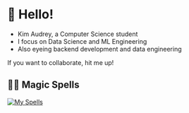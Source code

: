 # 👋 Hello!

- Kim Audrey, a Computer Science student
- I focus on Data Science and ML Engineering
- Also eyeing backend development and data engineering

If you want to collaborate, hit me up!

## 🧙‍♂️ Magic Spells

[![My Spells](https://skillicons.dev/icons?i=python,r,sklearn,java,sqlite,git,c,html)](https://skillicons.dev)


<!--
kimodri/kimodri is a ✨ special ✨ repository because its `README.md` (this file) appears on your GitHub profile.
You can click the Preview link to take a look at your changes.
- 👋 Hi, I’m @kimodri
- 👀 I’m interested in Data Science and Physics
- 🌱 I’m currently learning CS in general
- 💞️ I’m looking to collaborate on data science projects
- 😄 Pronouns: he/him
- ⚡ (Not so) Fun fact: I honestly hate sleeping 
--->
